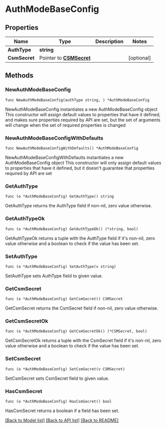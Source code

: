 # AuthModeBaseConfig

## Properties

Name | Type | Description | Notes
------------ | ------------- | ------------- | -------------
**AuthType** | **string** |  | 
**CsmSecret** | Pointer to [**CSMSecret**](CSMSecret.md) |  | [optional] 

## Methods

### NewAuthModeBaseConfig

`func NewAuthModeBaseConfig(authType string, ) *AuthModeBaseConfig`

NewAuthModeBaseConfig instantiates a new AuthModeBaseConfig object
This constructor will assign default values to properties that have it defined,
and makes sure properties required by API are set, but the set of arguments
will change when the set of required properties is changed

### NewAuthModeBaseConfigWithDefaults

`func NewAuthModeBaseConfigWithDefaults() *AuthModeBaseConfig`

NewAuthModeBaseConfigWithDefaults instantiates a new AuthModeBaseConfig object
This constructor will only assign default values to properties that have it defined,
but it doesn't guarantee that properties required by API are set

### GetAuthType

`func (o *AuthModeBaseConfig) GetAuthType() string`

GetAuthType returns the AuthType field if non-nil, zero value otherwise.

### GetAuthTypeOk

`func (o *AuthModeBaseConfig) GetAuthTypeOk() (*string, bool)`

GetAuthTypeOk returns a tuple with the AuthType field if it's non-nil, zero value otherwise
and a boolean to check if the value has been set.

### SetAuthType

`func (o *AuthModeBaseConfig) SetAuthType(v string)`

SetAuthType sets AuthType field to given value.


### GetCsmSecret

`func (o *AuthModeBaseConfig) GetCsmSecret() CSMSecret`

GetCsmSecret returns the CsmSecret field if non-nil, zero value otherwise.

### GetCsmSecretOk

`func (o *AuthModeBaseConfig) GetCsmSecretOk() (*CSMSecret, bool)`

GetCsmSecretOk returns a tuple with the CsmSecret field if it's non-nil, zero value otherwise
and a boolean to check if the value has been set.

### SetCsmSecret

`func (o *AuthModeBaseConfig) SetCsmSecret(v CSMSecret)`

SetCsmSecret sets CsmSecret field to given value.

### HasCsmSecret

`func (o *AuthModeBaseConfig) HasCsmSecret() bool`

HasCsmSecret returns a boolean if a field has been set.


[[Back to Model list]](../README.md#documentation-for-models) [[Back to API list]](../README.md#documentation-for-api-endpoints) [[Back to README]](../README.md)


